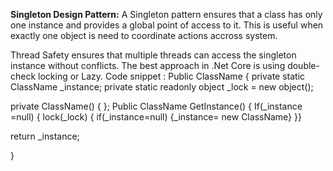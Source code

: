 **Singleton Design Pattern:** A Singleton pattern ensures that a class has only one instance and provides a global point of access to it. This is useful when exactly one object is need to coordinate actions accross system. 

Thread Safety ensures that multiple threads can access the singleton instance without conflicts. The best approach in .Net Core is using double-check locking or Lazy<T>. 
Code snippet : 
Public ClassName { 
private static ClassName _instance;
private static readonly object _lock = new object();

private ClassName() { };
Public ClassName GetInstance() { If(_instance =null) { lock(_lock) { if(_instance=null) {_instance= new ClassName} }}

return _instance;

}
